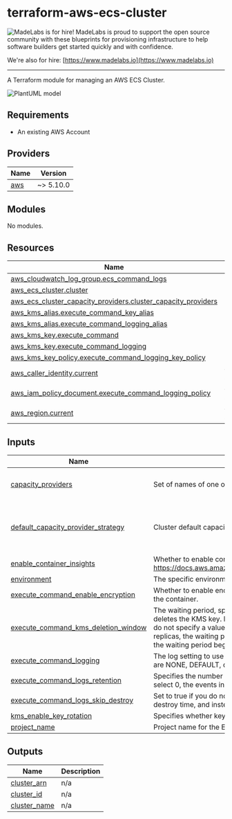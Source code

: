 # terraform-aws-ecs-cluster

<!-- BEGIN MadeLabs Header -->
![MadeLabs is for hire!](https://d2xqy67kmqxrk1.cloudfront.net/horizontal_logo_white.png)
MadeLabs is proud to support the open source community with these blueprints for provisioning infrastructure to help software builders get started quickly and with confidence. 

We're also for hire: [https://www.madelabs.io](https://www.madelabs.io)
<!-- END MadeLabs Header -->
---

A Terraform module for managing an AWS ECS Cluster.

![PlantUML model](http://www.plantuml.com/plantuml/proxy?cache=no&src=https://raw.githubusercontent.com/madelabs/terraform-aws-ecs-cluster/main/docs/terraform-aws-ecs-cluster.puml)

## Requirements

- An existing AWS Account

<!-- BEGIN_TF_DOCS -->
## Providers

| Name | Version |
|------|---------|
| <a name="provider_aws"></a> [aws](#provider\_aws) | ~> 5.10.0 |

## Modules

No modules.

## Resources

| Name | Type |
|------|------|
| [aws_cloudwatch_log_group.ecs_command_logs](https://registry.terraform.io/providers/hashicorp/aws/latest/docs/resources/cloudwatch_log_group) | resource |
| [aws_ecs_cluster.cluster](https://registry.terraform.io/providers/hashicorp/aws/latest/docs/resources/ecs_cluster) | resource |
| [aws_ecs_cluster_capacity_providers.cluster_capacity_providers](https://registry.terraform.io/providers/hashicorp/aws/latest/docs/resources/ecs_cluster_capacity_providers) | resource |
| [aws_kms_alias.execute_command_key_alias](https://registry.terraform.io/providers/hashicorp/aws/latest/docs/resources/kms_alias) | resource |
| [aws_kms_alias.execute_command_logging_alias](https://registry.terraform.io/providers/hashicorp/aws/latest/docs/resources/kms_alias) | resource |
| [aws_kms_key.execute_command](https://registry.terraform.io/providers/hashicorp/aws/latest/docs/resources/kms_key) | resource |
| [aws_kms_key.execute_command_logging](https://registry.terraform.io/providers/hashicorp/aws/latest/docs/resources/kms_key) | resource |
| [aws_kms_key_policy.execute_command_logging_key_policy](https://registry.terraform.io/providers/hashicorp/aws/latest/docs/resources/kms_key_policy) | resource |
| [aws_caller_identity.current](https://registry.terraform.io/providers/hashicorp/aws/latest/docs/data-sources/caller_identity) | data source |
| [aws_iam_policy_document.execute_command_logging_policy](https://registry.terraform.io/providers/hashicorp/aws/latest/docs/data-sources/iam_policy_document) | data source |
| [aws_region.current](https://registry.terraform.io/providers/hashicorp/aws/latest/docs/data-sources/region) | data source |

## Inputs

| Name | Description | Type | Default | Required |
|------|-------------|------|---------|:--------:|
| <a name="input_capacity_providers"></a> [capacity\_providers](#input\_capacity\_providers) | Set of names of one or more capacity providers to associate with the cluster. | `list(string)` | <pre>[<br>  "FARGATE"<br>]</pre> | no |
| <a name="input_default_capacity_provider_strategy"></a> [default\_capacity\_provider\_strategy](#input\_default\_capacity\_provider\_strategy) | Cluster default capacity provider arguments. | <pre>list(object({<br>    capacity_provider = string<br>    base              = number<br>    weight            = number<br>  }))</pre> | `[]` | no |
| <a name="input_enable_container_insights"></a> [enable\_container\_insights](#input\_enable\_container\_insights) | Whether to enable container insights. https://docs.aws.amazon.com/AmazonCloudWatch/latest/monitoring/ContainerInsights.html | `bool` | `true` | no |
| <a name="input_environment"></a> [environment](#input\_environment) | The specific environment or stage that applies to this project. [example dev, uat, prod] | `string` | n/a | yes |
| <a name="input_execute_command_enable_encryption"></a> [execute\_command\_enable\_encryption](#input\_execute\_command\_enable\_encryption) | Whether to enable encryption for ECS execute command data between the local client and the container. | `bool` | `false` | no |
| <a name="input_execute_command_kms_deletion_window"></a> [execute\_command\_kms\_deletion\_window](#input\_execute\_command\_kms\_deletion\_window) | The waiting period, specified in number of days. After the waiting period ends, AWS KMS deletes the KMS key. If you specify a value, it must be between 7 and 30, inclusive. If you do not specify a value, it defaults to 30. If the KMS key is a multi-Region primary key with replicas, the waiting period begins when the last of its replica keys is deleted. Otherwise, the waiting period begins immediately. | `number` | `7` | no |
| <a name="input_execute_command_logging"></a> [execute\_command\_logging](#input\_execute\_command\_logging) | The log setting to use for redirecting logs for your execute command results. Valid values are NONE, DEFAULT, or OVERRIDE. Defaults to DEFAULT. | `string` | `"DEFAULT"` | no |
| <a name="input_execute_command_logs_retention"></a> [execute\_command\_logs\_retention](#input\_execute\_command\_logs\_retention) | Specifies the number of days you want to retain log events in the specified log group. If you select 0, the events in the log group are always retained and never expire. | `number` | `30` | no |
| <a name="input_execute_command_logs_skip_destroy"></a> [execute\_command\_logs\_skip\_destroy](#input\_execute\_command\_logs\_skip\_destroy) | Set to true if you do not wish the log group (and any logs it may contain) to be deleted at destroy time, and instead just remove the log group from the Terraform state. | `bool` | `false` | no |
| <a name="input_kms_enable_key_rotation"></a> [kms\_enable\_key\_rotation](#input\_kms\_enable\_key\_rotation) | Specifies whether key rotation is enabled. Defaults to true. | `bool` | `true` | no |
| <a name="input_project_name"></a> [project\_name](#input\_project\_name) | Project name for the ECS task and service. | `string` | n/a | yes |

## Outputs

| Name | Description |
|------|-------------|
| <a name="output_cluster_arn"></a> [cluster\_arn](#output\_cluster\_arn) | n/a |
| <a name="output_cluster_id"></a> [cluster\_id](#output\_cluster\_id) | n/a |
| <a name="output_cluster_name"></a> [cluster\_name](#output\_cluster\_name) | n/a |
<!-- END_TF_DOCS -->